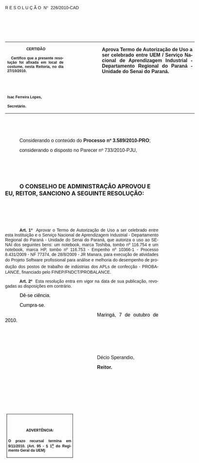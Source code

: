 <body lang=PT-BR link=blue vlink=purple style='tab-interval:35.4pt'>

<div class=Section1>

<p class=MsoTitle><span style='font-size:11.0pt;font-family:Arial'><o:p>&nbsp;</o:p></span></p>

<p class=MsoTitle><span style='font-family:Arial;mso-bidi-font-family:"Times New Roman"'>R
E S O L U Ç Ã O<span style='mso-spacerun:yes'>  </span>N</span><span
style='font-family:Symbol;mso-ascii-font-family:Arial;mso-hansi-font-family:
Arial;mso-char-type:symbol;mso-symbol-font-family:Symbol'><span
style='mso-char-type:symbol;mso-symbol-font-family:Symbol'>°</span></span><span
style='font-family:Arial;mso-bidi-font-family:"Times New Roman"'><span
style='mso-spacerun:yes'>  </span>226/2010-CAD<o:p></o:p></span></p>

<p class=BodyText21><span style='font-size:10.0pt;font-family:Arial;mso-bidi-font-family:
"Times New Roman"'><o:p>&nbsp;</o:p></span></p>

<p class=BodyText21><span style='font-size:10.0pt;font-family:Arial;mso-bidi-font-family:
"Times New Roman"'><o:p>&nbsp;</o:p></span></p>

<p class=BodyText21><span style='font-size:10.0pt;font-family:Arial;mso-bidi-font-family:
"Times New Roman"'><o:p>&nbsp;</o:p></span></p>

<table class=MsoNormalTable border=0 cellspacing=0 cellpadding=0 width=623
 style='width:467.4pt;border-collapse:collapse;mso-padding-alt:0cm 5.4pt 0cm 5.4pt'>
 <tr style='mso-yfti-irow:0;mso-yfti-firstrow:yes;mso-yfti-lastrow:yes'>
  <td width=196 valign=top style='width:147.15pt;padding:0cm 5.4pt 0cm 5.4pt'>
  <p class=MsoNormal align=center style='text-align:center'><b
  style='mso-bidi-font-weight:normal'><span style='font-size:9.0pt;mso-bidi-font-size:
  10.0pt;font-family:Arial;mso-bidi-font-family:"Times New Roman"'><span
  style='mso-spacerun:yes'> </span>CERTIDÃO<o:p></o:p></span></b></p>
  <p class=MsoNormal style='text-align:justify'><b style='mso-bidi-font-weight:
  normal'><span style='font-size:9.0pt;mso-bidi-font-size:10.0pt;font-family:
  Arial;mso-bidi-font-family:"Times New Roman"'><span
  style='mso-spacerun:yes'>   </span>Certifico que a presente resolução foi
  afixada em local de costume, nesta Reitoria, no dia 27/10/2010.<o:p></o:p></span></b></p>
  <p class=MsoNormal><b style='mso-bidi-font-weight:normal'><span
  style='font-size:8.0pt;font-family:Arial;mso-bidi-font-family:"Times New Roman"'><o:p>&nbsp;</o:p></span></b></p>
  <p class=MsoNormal><b style='mso-bidi-font-weight:normal'><span
  style='font-size:8.0pt;font-family:Arial;mso-bidi-font-family:"Times New Roman"'><o:p>&nbsp;</o:p></span></b></p>
  <p class=MsoNormal><b style='mso-bidi-font-weight:normal'><span
  style='font-size:9.0pt;mso-bidi-font-size:10.0pt;font-family:Arial;
  mso-bidi-font-family:"Times New Roman"'>Isac Ferreira Lopes,<o:p></o:p></span></b></p>
  <p class=MsoNormal><b style='mso-bidi-font-weight:normal'><span
  style='font-size:9.0pt;mso-bidi-font-size:10.0pt;font-family:Arial;
  mso-bidi-font-family:"Times New Roman"'>Secretário.<o:p></o:p></span></b></p>
  </td>
  <td width=107 valign=top style='width:80.25pt;padding:0cm 5.4pt 0cm 5.4pt'>
  <p class=MsoNormal style='margin-right:-5.4pt'><b><span style='font-size:
  12.0pt;mso-bidi-font-size:10.0pt;font-family:Arial;mso-bidi-font-family:"Times New Roman"'><o:p>&nbsp;</o:p></span></b></p>
  </td>
  <td width=320 valign=top style='width:240.0pt;padding:0cm 5.4pt 0cm 5.4pt'>
  <p class=MsoNormal style='text-align:justify'><b><span style='font-size:12.0pt;
  font-family:Arial;mso-bidi-font-family:"Times New Roman"'>Aprova Termo de
  Autorização de Uso a ser celebrado entre UEM / Serviço Nacional de
  Aprendizagem Industrial - Departamento Regional do Paraná - Unidade do Senai
  do Paraná.<o:p></o:p></span></b></p>
  </td>
 </tr>
</table>

<p class=MsoNormal style='text-align:justify;text-indent:35.45pt'><span
style='font-size:12.0pt;mso-bidi-font-size:10.0pt;font-family:Arial;mso-bidi-font-family:
"Times New Roman"'><o:p>&nbsp;</o:p></span></p>

<p class=MsoNormal style='text-align:justify;text-indent:35.45pt'><span
style='font-size:12.0pt;mso-bidi-font-size:10.0pt;font-family:Arial;mso-bidi-font-family:
"Times New Roman"'><o:p>&nbsp;</o:p></span></p>

<p class=MsoNormal style='text-align:justify;text-indent:35.45pt'><span
style='font-size:12.0pt;mso-bidi-font-size:10.0pt;font-family:Arial;mso-bidi-font-family:
"Times New Roman"'>Considerando o conteúdo do <b style='mso-bidi-font-weight:
normal'>Processo nº 3.589/2010-PRO</b>;<o:p></o:p></span></p>

<p class=MsoNormal style='text-align:justify;text-indent:35.4pt'><span
style='font-size:12.0pt;font-family:Arial;mso-bidi-font-family:"Times New Roman"'>considerando
o disposto no Parecer nº 733/2010-PJU,<o:p></o:p></span></p>

<p class=MsoNormal style='text-align:justify;text-indent:35.45pt'><span
style='font-size:9.0pt;font-family:Arial;mso-bidi-font-family:"Times New Roman"'><o:p>&nbsp;</o:p></span></p>

<p class=MsoNormal style='text-align:justify;text-indent:35.45pt'><span
style='font-size:9.0pt;font-family:Arial;mso-bidi-font-family:"Times New Roman"'><o:p>&nbsp;</o:p></span></p>

<p class=MsoNormal style='text-align:justify;text-indent:35.45pt'><span
style='font-size:9.0pt;font-family:Arial;mso-bidi-font-family:"Times New Roman"'><o:p>&nbsp;</o:p></span></p>

<p class=MsoBodyTextIndent style='text-indent:35.45pt'><b style='mso-bidi-font-weight:
normal'><span style='font-size:14.0pt'>O CONSELHO DE ADMINISTRAÇÃO APROVOU E
EU, REITOR, SANCIONO A SEGUINTE RESOLUÇÃO:<o:p></o:p></span></b></p>

<p class=MsoBodyTextIndent style='text-indent:35.45pt'><span style='font-size:
9.0pt'><o:p>&nbsp;</o:p></span></p>

<p class=MsoBodyTextIndent style='text-indent:35.45pt'><span style='font-size:
9.0pt'><o:p>&nbsp;</o:p></span></p>

<p class=MsoBodyTextIndent style='text-indent:35.45pt'><span style='font-size:
9.0pt'><o:p>&nbsp;</o:p></span></p>

<p style='margin-top:3.0pt;margin-right:0cm;margin-bottom:0cm;margin-left:0cm;
margin-bottom:.0001pt;text-align:justify;text-indent:35.45pt'><b
style='mso-bidi-font-weight:normal'><span style='font-family:Arial;mso-fareast-font-family:
"Arial Unicode MS";mso-bidi-font-family:"Times New Roman"'>Art.&nbsp;1º&nbsp;&nbsp;</span></b><span
style='mso-bidi-font-size:12.0pt;font-family:Arial;mso-bidi-font-family:"Times New Roman";
mso-bidi-font-weight:bold'>Aprovar o Termo de Autorização de Uso a ser
celebrado entre esta Instituição e o Serviço Nacional de Aprendizagem
Industrial - Departamento Regional do Paraná - Unidade do Senai do Paraná, </span><span
style='font-family:Arial'>que autoriza o uso ao SENAI dos seguintes bens: um
notebook, marca Toshiba, tombo nº 116.754 e um notebook, marca HP, tombo nº
116.753 - Empenho nº 10366-1 - Processo 8.431/2009 - NF 77374, de 28/8/2009 -
JR Manara, para execução de atividades do Projeto Software profissional para
análise e melhoria do desempenho de produção dos postos de trabalho de
indústrias dos APLs de confecção - PROBALANCE, financiado pelo
FINEP/FNDCT/PROBALANCE.</span><span style='mso-bidi-font-size:12.0pt;
font-family:Arial;mso-bidi-font-weight:bold'><o:p></o:p></span></p>

<p style='margin-top:6.0pt;margin-right:0cm;margin-bottom:0cm;margin-left:0cm;
margin-bottom:.0001pt;text-align:justify;text-indent:35.45pt'><b
style='mso-bidi-font-weight:normal'><span style='font-family:Arial;mso-fareast-font-family:
"Arial Unicode MS";mso-bidi-font-family:"Times New Roman"'>Art.&nbsp;2º&nbsp;&nbsp;</span></b><span
style='font-family:Arial;mso-bidi-font-family:"Times New Roman"'>Esta resolução
entra em vigor na data de sua publicação, revogadas as disposições em
contrário.</span><span style='font-family:Arial;mso-fareast-font-family:"Arial Unicode MS";
mso-bidi-font-family:"Times New Roman";letter-spacing:-.2pt'><o:p></o:p></span></p>

<p class=MsoNormal style='text-align:justify;text-indent:36.0pt;mso-pagination:
none'><span style='font-size:12.0pt;font-family:Arial;color:black'>Dê-se
ciência.<o:p></o:p></span></p>

<p class=MsoNormal style='text-align:justify;text-indent:36.0pt;mso-pagination:
none'><span style='font-size:12.0pt;font-family:Arial;color:black'>Cumpra-se.<o:p></o:p></span></p>

<p class=MsoNormal style='text-align:justify;text-indent:8.0cm'><span
style='font-size:12.0pt;font-family:Arial;color:black'>Maringá, 7 de outubro de
2010.<o:p></o:p></span></p>

<p class=MsoNormal style='text-align:justify;text-indent:8.0cm'><span
style='font-family:Arial;mso-bidi-font-family:"Times New Roman"'><o:p>&nbsp;</o:p></span></p>

<p class=MsoNormal style='text-align:justify;text-indent:8.0cm'><span
style='font-family:Arial;mso-bidi-font-family:"Times New Roman"'><o:p>&nbsp;</o:p></span></p>

<p class=MsoNormal style='text-align:justify;text-indent:8.0cm'><span
style='font-family:Arial;mso-bidi-font-family:"Times New Roman"'><o:p>&nbsp;</o:p></span></p>

<p class=MsoNormal style='text-align:justify;text-indent:8.0cm'><span
style='font-size:12.0pt;font-family:Arial;mso-bidi-font-family:"Times New Roman"'>Décio
Sperandio,<o:p></o:p></span></p>

<p class=MsoNormal style='text-align:justify;text-indent:8.0cm;tab-stops:8.0cm 276.45pt'><b
style='mso-bidi-font-weight:normal'><span style='font-size:12.0pt;font-family:
Arial;mso-bidi-font-family:"Times New Roman"'>Reitor.<o:p></o:p></span></b></p>

<p class=MsoNormal style='text-align:justify;text-indent:8.0cm;tab-stops:8.0cm 276.45pt'><b
style='mso-bidi-font-weight:normal'><span style='font-size:12.0pt;font-family:
Arial;mso-bidi-font-family:"Times New Roman"'><o:p>&nbsp;</o:p></span></b></p>

<p class=MsoNormal style='text-align:justify;text-indent:8.0cm;tab-stops:8.0cm 276.45pt'><b
style='mso-bidi-font-weight:normal'><span style='font-size:12.0pt;font-family:
Arial;mso-bidi-font-family:"Times New Roman"'><o:p>&nbsp;</o:p></span></b></p>

<p class=MsoNormal style='text-align:justify;text-indent:8.0cm;tab-stops:8.0cm 276.45pt'><b
style='mso-bidi-font-weight:normal'><span style='font-size:12.0pt;font-family:
Arial;mso-bidi-font-family:"Times New Roman"'><o:p>&nbsp;</o:p></span></b></p>

<p class=MsoNormal style='text-align:justify;text-indent:8.0cm;tab-stops:8.0cm 276.45pt'><b
style='mso-bidi-font-weight:normal'><span style='font-size:12.0pt;font-family:
Arial;mso-bidi-font-family:"Times New Roman"'><o:p>&nbsp;</o:p></span></b></p>

<table class=MsoNormalTable border=1 cellspacing=0 cellpadding=0
 style='margin-left:3.5pt;border-collapse:collapse;border:none;mso-border-alt:
 solid windowtext .5pt;mso-padding-alt:0cm 3.5pt 0cm 3.5pt;mso-border-insideh:
 .5pt solid windowtext;mso-border-insidev:.5pt solid windowtext'>
 <tr style='mso-yfti-irow:0;mso-yfti-firstrow:yes;mso-yfti-lastrow:yes'>
  <td width=207 valign=top style='width:155.6pt;border:solid windowtext 1.0pt;
  mso-border-alt:solid windowtext .5pt;padding:0cm 3.5pt 0cm 3.5pt'>
  <h1 align=center style='text-align:center'><span style='font-size:9.0pt;
  mso-bidi-font-size:10.0pt'>ADVERTÊNCIA:<o:p></o:p></span></h1>
  <p class=MsoNormal style='text-align:justify'><b style='mso-bidi-font-weight:
  normal'><span style='font-size:9.0pt;mso-bidi-font-size:10.0pt;font-family:
  Arial;mso-bidi-font-family:"Times New Roman"'>O prazo recursal termina em 9/11/2010.
  (Art. 95 - § 1<u><sup>o</sup></u> do Regimento Geral da UEM)</span></b><span
  style='font-size:9.0pt;mso-bidi-font-size:10.0pt;font-family:Arial;
  mso-bidi-font-family:"Times New Roman"'><o:p></o:p></span></p>
  </td>
 </tr>
</table>

<p class=MsoNormal style='text-align:justify;text-indent:10.0cm'><o:p>&nbsp;</o:p></p>

</div>

</body>
